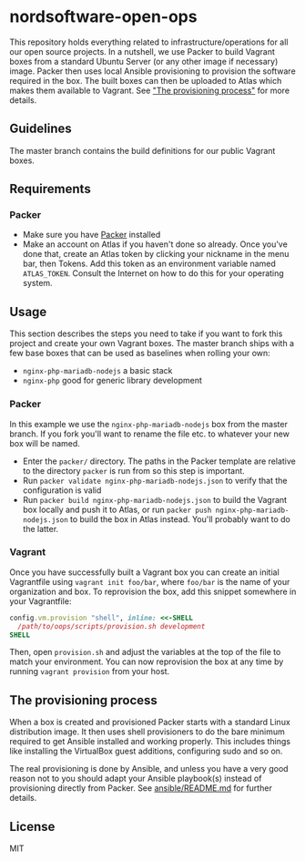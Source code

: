 # nordsoftware-open-ops

This repository holds everything related to infrastructure/operations for all our open source projects. In a nutshell, we use 
Packer to build Vagrant boxes from a standard Ubuntu Server (or any other image if necessary) image. Packer then uses 
local Ansible provisioning to provision the software required in the box. The built boxes can then be uploaded to 
Atlas which makes them available to Vagrant. See ["The provisioning process"](#the-provisioning-process) for more details.

## Guidelines

The master branch contains the build definitions for our public Vagrant boxes.

## Requirements

### Packer

* Make sure you have [Packer](https://packer.io/) installed
* Make an account on Atlas if you haven't done so already. Once you've done that, create an Atlas token by clicking 
your nickname in the menu bar, then Tokens. Add this token as an environment variable named `ATLAS_TOKEN`. Consult the 
Internet on how to do this for your operating system.

## Usage

This section describes the steps you need to take if you want to fork this project and create your own Vagrant boxes. 
The master branch ships with a few base boxes that can be used as baselines when rolling your own:

* `nginx-php-mariadb-nodejs` a basic stack
* `nginx-php` good for generic library development

### Packer

In this example we use the `nginx-php-mariadb-nodejs` box from the master branch. If you fork you'll want to rename 
the file etc. to whatever your new box will be named.

* Enter the `packer/` directory. The paths in the Packer template are relative to the directory `packer` is run from 
so this step is important.
* Run `packer validate nginx-php-mariadb-nodejs.json` to verify that the configuration is valid
* Run `packer build nginx-php-mariadb-nodejs.json` to build the Vagrant box locally and push it to 
Atlas, or run `packer push nginx-php-mariadb-nodejs.json` to build the box in Atlas instead. You'll probably want to do 
the latter.

### Vagrant

Once you have successfully built a Vagrant box you can create an initial Vagrantfile using `vagrant init foo/bar`, 
where `foo/bar` is the name of your organization and box. To reprovision the box, add this snippet somewhere in your 
Vagrantfile:

```ruby
config.vm.provision "shell", inline: <<-SHELL
  /path/to/oops/scripts/provision.sh development
SHELL
```

Then, open `provision.sh` and adjust the variables at the top of the file to match your environment. You can now 
reprovision the box at any time by running `vagrant provision` from your host.

## The provisioning process

When a box is created and provisioned Packer starts with a standard Linux distribution image. It then uses shell 
provisioners to do the bare minimum required to get Ansible installed and working properly. This includes things like 
installing the VirtualBox guest additions, configuring sudo and so on.
 
The real provisioning is done by Ansible, and unless you have a very good reason not to you should adapt your Ansible 
playbook(s) instead of provisioning directly from Packer. See [ansible/README.md](packer/ansible/README.md) for further 
details.

## License

MIT

